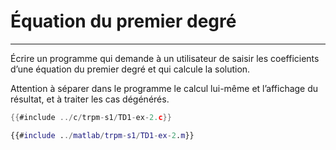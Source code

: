 # Équation du premier degré
---------------------------

Écrire un programme qui demande à un utilisateur de saisir les coefficients d’une équation du premier degré et qui calcule la solution.

Attention à séparer dans le programme le calcul lui-même et l’affichage du résultat, et à traiter les cas dégénérés.

<div class="tabbed-blocks">


```c
{{#include ../c/trpm-s1/TD1-ex-2.c}}
```

```matlab
{{#include ../matlab/trpm-s1/TD1-ex-2.m}}
```
</div>

